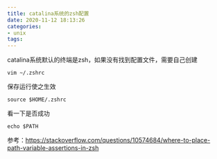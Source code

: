 ```yaml
---
title: catalina系统的zsh配置
date: 2020-11-12 18:13:26
categories: 
- unix
tags:
---
```

catalina系统默认的终端是zsh，如果没有找到配置文件，需要自己创建

```
vim ~/.zshrc
```
保存运行使之生效

```
source $HOME/.zshrc
```

看一下是否成功

```
echo $PATH
```
参考：https://stackoverflow.com/questions/10574684/where-to-place-path-variable-assertions-in-zsh
